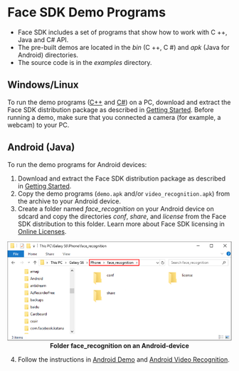 # Face SDK Demo Programs

* Face SDK includes a set of programs that show how to work with C ++, Java and C# API.  
* The pre-built demos are located in the *bin* (C ++, C #) and *apk* (Java for Android) directories.  
* The source code is in the *examples* directory.

## Windows/Linux

To run the demo programs ([C++](cpp_demos.md) and [C#](csharp_demos.md)) on a PC, download and extract the Face SDK distribution package as described in [Getting Started](../getting_started.md). Before running a demo, make sure that you connected a camera (for example, a webcam) to your PC.

## Android (Java)

To run the demo programs for Android devices:

1. Download and extract the Face SDK distribution package as described in [Getting Started](../getting_started.md).
2. Copy the demo programs (`demo.apk` and/or `video_recognition.apk`) from the archive to your Android device.
3. Create a folder named *face_recognition* on your Android device on sdcard and copy the directories *conf*, *share*, and *license* from the Face SDK distribution to this folder. Learn more about Face SDK licensing in [Online Licenses](../licenses.md#online-licenses).

<p align="center">
<img width="600" src="../img/android_folders.png"><br>
<b>Folder face_recognition on an Android-device</b>
</p>

4. Follow the instructions in [Android Demo](java_demos.md/#android-demo) and [Android Video Recognition](java_demos.md#android-video-recognition).
